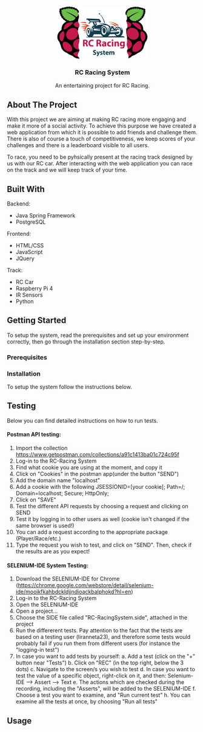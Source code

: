<br>
<div align="center">
  <a href="https://gitlab.utwente.nl/cs21-22">
    <img src="RC/src/main/resources/static/images/logo.png" alt="Logo" width="238px" height="137px">
  </a>

  <h3 align="center">RC Racing System</h3>

  <p align="center">
    An entertaining project for RC Racing.
  </p>
</div>



## About The Project

With this project we are aiming at making RC racing more engaging and make it more of a social activity. To achieve this purpose we have created a web application from which it is possible to add friends and challenge them. There is also of course a touch of competitiveness, we keep scores of your challenges and there is a leaderboard visible to all users.

To race, you need to be pyhsically present at the racing track designed by us with our RC car. After interacting with the web application you can race on the track and we will keep track of your time.



## Built With

Backend:
* Java Spring Framework
* PostgreSQL

Frontend:
* HTML/CSS
* JavaScript
* JQuery

Track:
* RC Car
* Raspberry Pi 4
* IR Sensors
* Python



## Getting Started

To setup the system, read the prerequisites and set up your environment correctly, then go through the installation section step-by-step.

### Prerequisites



### Installation

To setup the system follow the instructions below.




## Testing

Below you can find detailed instructions on how to run tests.


#### Postman API testing:

1. Import the collection https://www.getpostman.com/collections/a91c1413ba01c724c95f
2. Log-in to the RC-Racing System
3. Find what cookie you are using at the moment, and copy it
4. Click on "Cookies" in the postman app(under the button "SEND")
5. Add the domain name "localhost"
6. Add a cookie with the following JSESSIONID=[your cookie]; Path=/; Domain=localhost; Secure; HttpOnly;
7. Click on "SAVE"
8. Test the different API requests by choosing a request and clicking on SEND
9. Test it by logging in to other users as well (cookie isn't changed if the same browser is used!)
10. You can add a request according to the appropriate package (Player/Race/etc.)
11. Type the request you wish to test, and click on "SEND". Then, check if the results are as you expect!


#### SELENIUM-IDE System Testing:

1. Download the SELENIUM-IDE for Chrome (https://chrome.google.com/webstore/detail/selenium-ide/mooikfkahbdckldjjndioackbalphokd?hl=en)
2. Log-in to the RC-Racing System
3. Open the SELENIUM-IDE
4. Open a project...
5. Choose the SIDE file called "RC-RacingSystem.side", attached in the project
6. Run the differerent tests. Pay attention to the fact that the tests are based on a testing user (liranneta23), and therefore some tests would probably fail if you run them from different users (for instance the "logging-in test")
7. In case you want to add tests by yourself:
	a. Add a test (click on the "+" button near "Tests")
	b. Click on "REC" (in the top right, below the 3 dots)
	c. Navigate to the screen/s you wish to test
	d. In case you want to test the value of a specific object, right-click on it, and then:
		Selenium-IDE --> Assert --> Text
	e. The actions which are checked during the recording, including the "Asserts", will be added to the   SELENIUM-IDE
	f. Choose a test you want to examine, and "Run current test"
	h. You can examine all the tests at once, by choosing "Run all tests"



## Usage
